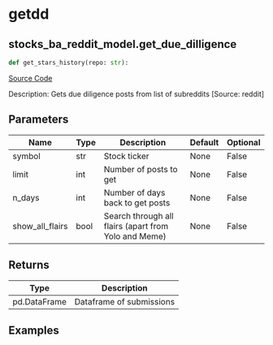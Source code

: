 # getdd

## stocks_ba_reddit_model.get_due_dilligence

```python
def get_stars_history(repo: str):
```
[Source Code](https://github.com/OpenBB-finance/OpenBBTerminal/tree/main/openbb_terminal/decorators.py#L715)

Description: Gets due diligence posts from list of subreddits [Source: reddit]

## Parameters

| Name | Type | Description | Default | Optional |
| ---- | ---- | ----------- | ------- | -------- |
| symbol | str | Stock ticker | None | False |
| limit | int | Number of posts to get | None | False |
| n_days | int | Number of days back to get posts | None | False |
| show_all_flairs | bool | Search through all flairs (apart from Yolo and Meme) | None | False |

## Returns

| Type | Description |
| ---- | ----------- |
| pd.DataFrame | Dataframe of submissions |

## Examples

